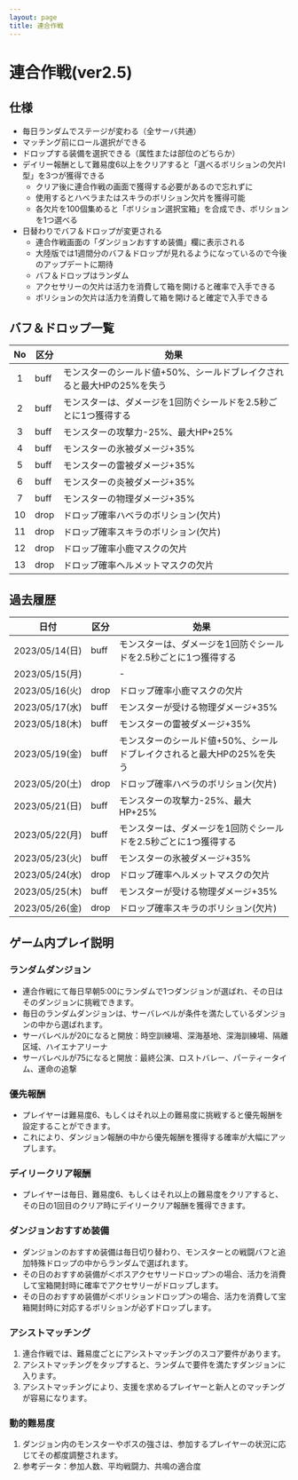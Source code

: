 ```yaml
---
layout: page
title: 連合作戦
---
```


# 連合作戦(ver2.5)

## 仕様
* 毎日ランダムでステージが変わる（全サーバ共通）
* マッチング前にロール選択ができる
* ドロップする装備を選択できる（属性または部位のどちらか）
* デイリー報酬として難易度6以上をクリアすると「選べるボリションの欠片Ⅰ型」を3つが獲得できる
  * クリア後に連合作戦の画面で獲得する必要があるので忘れずに
  * 使用するとハベラまたはスキラのボリション欠片を獲得可能
  * 各欠片を100個集めると「ボリション選択宝箱」を合成でき、ボリションを1つ選べる
* 日替わりでバフ＆ドロップが変更される
  * 連合作戦画面の「ダンジョンおすすめ装備」欄に表示される
  * 大陸版では1週間分のバフ＆ドロップが見れるようになっているので今後のアップデートに期待
  * バフ＆ドロップはランダム
  * アクセサリーの欠片は活力を消費して箱を開けると確率で入手できる
  * ボリションの欠片は活力を消費して箱を開けると確定で入手できる

## バフ＆ドロップ一覧

| No | 区分 | 効果 |
| :--: | --- | --- |
| 1 | buff |モンスターのシールド値+50%、シールドブレイクされると最大HPの25%を失う |
| 2 | buff | モンスターは、ダメージを1回防ぐシールドを2.5秒ごとに1つ獲得する |
| 3 | buff | モンスターの攻撃力-25%、最大HP+25% |
| 4 | buff | モンスターの氷被ダメージ+35% |
| 5 | buff | モンスターの雷被ダメージ+35% |
| 6 | buff | モンスターの炎被ダメージ+35% |
| 7 | buff | モンスターの物理ダメージ+35% |
| 10 | drop | ドロップ確率ハベラのボリション(欠片) |
| 11 | drop | ドロップ確率スキラのボリション(欠片) |
| 12 | drop | ドロップ確率小鹿マスクの欠片 |
| 13 | drop | ドロップ確率ヘルメットマスクの欠片 |

## 過去履歴

| 日付 | 区分 | 効果 |
| :---: | --- | --- |
| 2023/05/14(日) | buff | モンスターは、ダメージを1回防ぐシールドを2.5秒ごとに1つ獲得する |
| 2023/05/15(月) | | - |
| 2023/05/16(火) | drop | ドロップ確率小鹿マスクの欠片 |
| 2023/05/17(水) | buff | モンスターが受ける物理ダメージ+35% |
| 2023/05/18(木) | buff | モンスターの雷被ダメージ+35% |
| 2023/05/19(金) | buff | モンスターのシールド値+50%、シールドブレイクされると最大HPの25%を失う |
| 2023/05/20(土) | drop | ドロップ確率ハベラのボリション(欠片) |
| 2023/05/21(日) | buff | モンスターの攻撃力-25%、最大HP+25% |
| 2023/05/22(月) | buff | モンスターは、ダメージを1回防ぐシールドを2.5秒ごとに1つ獲得する |
| 2023/05/23(火) | buff | モンスターの氷被ダメージ+35% |
| 2023/05/24(水) | drop | ドロップ確率ヘルメットマスクの欠片 |
| 2023/05/25(木) | buff | モンスターが受ける物理ダメージ+35% |
| 2023/05/26(金) | drop | ドロップ確率スキラのボリション(欠片) |

## ゲーム内プレイ説明

### ランダムダンジョン
* 連合作戦にて毎日早朝5:00にランダムで1つダンジョンが選ばれ、その日はそのダンジョンに挑戦できます。
* 毎日のランダムダンジョンは、サーバレベルが条件を満たしているダンジョンの中から選ばれます。
* サーバレベルが20になると開放：時空訓練場、深海基地、深海訓練場、隔離区域、ハイエナアリーナ
* サーバレベルが75になると開放：最終公演、ロストバレー、パーティータイム、運命の追撃

### 優先報酬
* プレイヤーは難易度6、もしくはそれ以上の難易度に挑戦すると優先報酬を設定することができます。
* これにより、ダンジョン報酬の中から優先報酬を獲得する確率が大幅にアップします。

### デイリークリア報酬
* プレイヤーは毎日、難易度6、もしくはそれ以上の難易度をクリアすると、その日の1回目のクリア時にデイリークリア報酬を獲得できます。

### ダンジョンおすすめ装備
* ダンジョンのおすすめ装備は毎日切り替わり、モンスターとの戦闘バフと追加特殊ドロップの中からランダムで選ばれます。
* その日のおすすめ装備が＜ボスアクセサリードロップ＞の場合、活力を消費して宝箱開封時に確率でアクセサリーがドロップします。
* その日のおすすめ装備が＜ボリションドロップ＞の場合、活力を消費して宝箱開封時に対応するボリションが必ずドロップします。

### アシストマッチング
1. 連合作戦では、難易度ごとにアシストマッチングのスコア要件があります。
2. アシストマッチングをタップすると、ランダムで要件を満たすダンジョンに入ります。
3. アシストマッチングにより、支援を求めるプレイヤーと新人とのマッチングが容易になります。

### 動的難易度
1. ダンジョン内のモンスターやボスの強さは、参加するプレイヤーの状況に応じてその都度調整されます。
2. 参考データ：参加人数、平均戦闘力、共鳴の適合度

